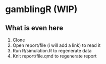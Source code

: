 # gamblingR (WIP)

## What is even here

1.  Clone
2.  Open report/file (i will add a link) to read it
3.  Run R/simulation.R to regenerate data
4.  Knit report/file.qmd to regenerate report
